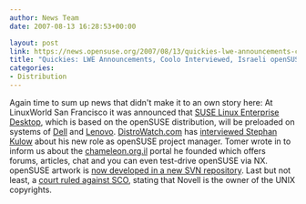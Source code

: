 ```yaml
---
author: News Team
date: 2007-08-13 16:28:53+00:00

layout: post
link: https://news.opensuse.org/2007/08/13/quickies-lwe-announcements-coolo-interviewed-israeli-opensuse-portal-art-svn-sco/
title: "Quickies: LWE Announcements, Coolo Interviewed, Israeli openSUSE Portal, Art SVN, SCO"
categories:
- Distribution
---
```

Again time to sum up news that didn't make it to an own story here: At LinuxWorld San Francisco it was announced that [SUSE Linux Enterprise Desktop](http://www.novell.com/products/desktop/), which is based on the openSUSE distribution, will be preloaded on systems of [Dell](http://www.desktoplinux.com/news/NS1990237723.html) and [Lenovo](http://arstechnica.com/news.ars/post/20070806-lenovo-novell-partner-to-offer-linux-on-the-thinkpad.html). [DistroWatch.com](http://distrowatch.com/) has [interviewed Stephan Kulow](http://distrowatch.com/weekly.php?issue=20070813#feature) about his new role as openSUSE project manager. Tomer wrote in to inform us about the [chameleon.org.il](http://www.chameleon.org.il/) portal he founded which offers forums, articles, chat and you can even test-drive openSUSE via NX. openSUSE artwork is [now developed in a new SVN repository](http://lists.opensuse.org/opensuse-artwork/2007-08/msg00008.html). Last but not least, a [court ruled against SCO](http://www.groklaw.net/article.php?story=20070810165237718), stating that Novell is the owner of the UNIX copyrights.
